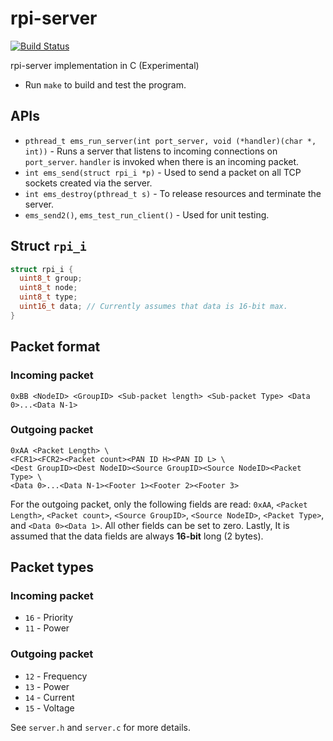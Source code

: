 # rpi-server
[![Build Status](https://travis-ci.org/davidhjp/rpi-server.svg?branch=master)](https://travis-ci.org/davidhjp/rpi-server)

rpi-server implementation in C (Experimental)


- Run `make` to build and test the program.

## APIs
- `pthread_t ems_run_server(int port_server, void (*handler)(char *, int))` - Runs a server that listens to incoming connections on `port_server`. `handler` is invoked when there is an incoming packet.
- `int ems_send(struct rpi_i *p)` - Used to send a packet on all TCP sockets created via the server.
- `int ems_destroy(pthread_t s)` - To release resources and terminate the server.
- `ems_send2()`, `ems_test_run_client()` - Used for unit testing.

## Struct `rpi_i`
```c
struct rpi_i {
  uint8_t group;
  uint8_t node;
  uint8_t type;
  uint16_t data; // Currently assumes that data is 16-bit max.
}
```

## Packet format
### Incoming packet
```
0xBB <NodeID> <GroupID> <Sub-packet length> <Sub-packet Type> <Data 0>...<Data N-1>
```
### Outgoing packet
```
0xAA <Packet Length> \
<FCR1><FCR2><Packet count><PAN ID H><PAN ID L> \
<Dest GroupID><Dest NodeID><Source GroupID><Source NodeID><Packet Type> \
<Data 0>...<Data N-1><Footer 1><Footer 2><Footer 3>
```
For the outgoing packet, only the following fields are read:
`0xAA`, `<Packet Length>`, `<Packet count>`, `<Source GroupID>`, `<Source NodeID>`, `<Packet Type>`, and
`<Data 0><Data 1>`.
All other fields can be set to zero. Lastly, It is assumed that the data fields are always **16-bit** long (2 bytes).

## Packet types
### Incoming packet
- `16` - Priority
- `11` - Power
### Outgoing packet
- `12` - Frequency
- `13` - Power
- `14` - Current
- `15` - Voltage



See `server.h` and `server.c` for more details.
